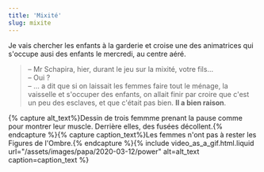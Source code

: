 ```yaml
---
title: 'Mixité'
slug: mixite
---
```


Je vais chercher les enfants à la garderie et croise une des animatrices qui
s'occupe ausi des enfants le mercredi, au centre aéré.

> – Mr Schapira, hier, durant le jeu sur la mixité, votre fils…  
> – Oui ?  
> – … a dit que si on laissait les femmes faire tout le ménage, la vaisselle et
> s'occuper des enfants, on allait finir par croire que c'est un peu des
> esclaves, et que c'était pas bien. **Il a bien raison**.

{% capture alt_text%}Dessin de trois femmme prenant la pause comme pour montrer
leur muscle. Derrière elles, des fusées
décollent.{% endcapture %}{% capture caption_text%}Les femmes n'ont pas à rester
les Figures de l'Ombre.{% endcapture %}{% include video_as_a_gif.html.liquid
url="/assets/images/papa/2020-03-12/power"
alt=alt_text
caption=caption_text
%}
